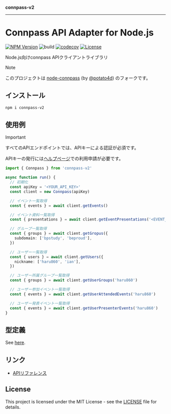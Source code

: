 **connpass-v2**

***

# Connpass API Adapter for Node.js

[![NPM Version](https://img.shields.io/npm/v/connpass-v2?logo=npm)](https://www.npmjs.com/package/connpass-v2)
![build](https://github.com/ryohidaka/node-connpass/workflows/Build/badge.svg)
[![codecov](https://codecov.io/gh/ryohidaka/node-connpass/graph/badge.svg?token=iGYH342pkR)](https://codecov.io/gh/ryohidaka/node-connpass)
[![License](https://img.shields.io/badge/license-MIT-blue.svg)](https://opensource.org/licenses/MIT)

Node.js向けconnpass APIクライアントライブラリ

> [!NOTE]
> このプロジェクトは [node-connpass](https://github.com/potato4d/node-connpass) (by [@potato4d](https://github.com/potato4d)) のフォークです。

## インストール

```bash
npm i connpass-v2
```

## 使用例

> [!IMPORTANT]
> すべてのAPIエンドポイントでは、APIキーによる認証が必須です。
>
> APIキーの発行には[ヘルプページ](https://help.connpass.com/api/)での利用申請が必要です。

```ts
import { Connpass } from 'connpass-v2'

async function run() {
  // 初期化
  const apiKey = '<YOUR_API_KEY>'
  const client = new Connpass(apiKey)

  // イベント一覧取得
  const { events } = await client.getEvents()

  // イベント資料一覧取得
  const { presentations } = await client.getEventPresentations('<EVENT_ID>')

  // グループ一覧取得
  const { groups } = await client.getGropus({
    subdomain: ['bpstudy', 'beproud'],
  })

  // ユーザー一覧取得
  const { users } = await client.getUsers({
    nickname: ['haru860', 'ian'],
  })

  // ユーザー所属グループ一覧取得
  const { groups } = await client.getUserGroups('haru860')

  // ユーザー参加イベント一覧取得
  const { events } = await client.getUserAttendedEvents('haru860')

  // ユーザー発表イベント一覧取得
  const { events } = await client.getUserPresenterEvents('haru860')
}
```

## 型定義

See [here](https://github.com/ryohidaka/node-connpass/blob/main/src/types).

## リンク

- [APIリファレンス](https://connpass.com/about/api/v2/)

## License

This project is licensed under the MIT License - see the [LICENSE](_media/LICENSE) file for details.

